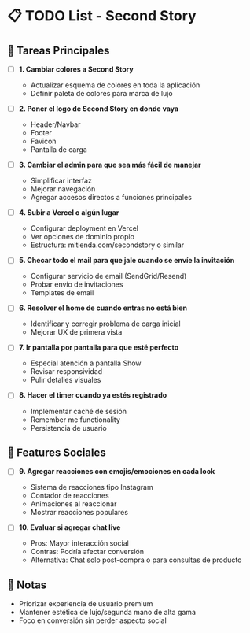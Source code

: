 # 📋 TODO List - Second Story

## 🎯 Tareas Principales

- [ ] **1. Cambiar colores a Second Story**
  - Actualizar esquema de colores en toda la aplicación
  - Definir paleta de colores para marca de lujo

- [ ] **2. Poner el logo de Second Story en donde vaya**
  - Header/Navbar
  - Footer
  - Favicon
  - Pantalla de carga

- [ ] **3. Cambiar el admin para que sea más fácil de manejar**
  - Simplificar interfaz
  - Mejorar navegación
  - Agregar accesos directos a funciones principales

- [ ] **4. Subir a Vercel o algún lugar**
  - Configurar deployment en Vercel
  - Ver opciones de dominio propio
  - Estructura: mitienda.com/secondstory o similar

- [ ] **5. Checar todo el mail para que jale cuando se envíe la invitación**
  - Configurar servicio de email (SendGrid/Resend)
  - Probar envío de invitaciones
  - Templates de email

- [ ] **6. Resolver el home de cuando entras no está bien**
  - Identificar y corregir problema de carga inicial
  - Mejorar UX de primera vista

- [ ] **7. Ir pantalla por pantalla para que esté perfecto**
  - Especial atención a pantalla Show
  - Revisar responsividad
  - Pulir detalles visuales

- [ ] **8. Hacer el timer cuando ya estés registrado**
  - Implementar caché de sesión
  - Remember me functionality
  - Persistencia de usuario

## 🚀 Features Sociales

- [ ] **9. Agregar reacciones con emojis/emociones en cada look**
  - Sistema de reacciones tipo Instagram
  - Contador de reacciones
  - Animaciones al reaccionar
  - Mostrar reacciones populares

- [ ] **10. Evaluar si agregar chat live**
  - Pros: Mayor interacción social
  - Contras: Podría afectar conversión
  - Alternativa: Chat solo post-compra o para consultas de producto

## 📝 Notas
- Priorizar experiencia de usuario premium
- Mantener estética de lujo/segunda mano de alta gama
- Foco en conversión sin perder aspecto social